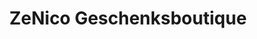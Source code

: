---
title: "ZeNico Geschenksboutique"
url: /frohnleiten/zenico-geschenksboutique/
shop: Andenken
---